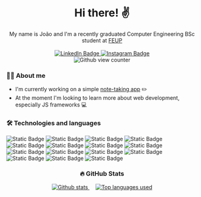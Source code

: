 <div id=header align=center>
  <h1>Hi there! ✌</h1>
  My name is João and I'm a recently graduated Computer Engineering BSc student at <a href="https://sigarra.up.pt/feup/pt/web_page.inicial">FEUP</a><br><br>
  <div id=social>
    <a href="https://www.linkedin.com/in/joao-ribeiro-compsci/">
      <img src="https://img.shields.io/badge/LinkedIn-151BBF?logo=linkedin&logoColor=white&style=for-the-badge" alt="LinkedIn Badge">
    </a>
    <a href="https://www.instagram.com/abarba.doribeiro/">
      <img src="https://img.shields.io/badge/Instagram-780E80?logo=Instagram&logoColor=white&style=for-the-badge" alt="Instagram Badge">
    </a>
  </div>
  <img src="https://komarev.com/ghpvc/?username=jacribeiro&style=flat-square&color=blue" alt="Github view counter"/>
</div>

### 🙋‍♂️ About me
- I'm currently working on a simple [note-taking app](https://github.com/jacribeiro/NotesApp) ✏️
- At the moment I'm looking to learn more about web development, especially JS frameworks 💻

<h3>🛠️ Technologies and languages</h3>
<div>
  <img alt="Static Badge" src="https://img.shields.io/badge/C-%23A8B9CC?logo=c&logoColor=white">
  <img alt="Static Badge" src="https://img.shields.io/badge/C%2B%2B-%2300599C?logo=cplusplus&logoColor=white">
  <img alt="Static Badge" src="https://img.shields.io/badge/Java-%23ED8B00?logoColor=white">
  <img alt="Static Badge" src="https://img.shields.io/badge/JavaScript-%23F7DF1E?logo=javascript&logoColor=black">
  <img alt="Static Badge" src="https://img.shields.io/badge/Python-%233776AB?logo=python&logoColor=white">
  <img alt="Static Badge" src="https://img.shields.io/badge/HTML-%23E34F26?logo=html5&logoColor=white">
  <img alt="Static Badge" src="https://img.shields.io/badge/CSS-%231572B6?logo=css3&logoColor=white">
  <img alt="Static Badge" src="https://img.shields.io/badge/php-%23777BB4?logo=php&logoColor=white">
  <img alt="Static Badge" src="https://img.shields.io/badge/Markdown-%23000000?logo=markdown&logoColor=white">
  <img alt="Static Badge" src="https://img.shields.io/badge/Dart-%230175C2?logo=dart&logoColor=white">
  <img alt="Static Badge" src="https://img.shields.io/badge/Flutter-%2302569B?logo=flutter&logoColor=white">
  <img alt="Static Badge" src="https://img.shields.io/badge/Laravel-%23FF2D20?logo=laravel&logoColor=white">
  <img alt="Static Badge" src="https://img.shields.io/badge/PostgreSQL-%234169E1?logo=postgresql&logoColor=white">
  <img alt="Static Badge" src="https://img.shields.io/badge/Docker-%232496ED?logo=docker&logoColor=white">
  <img alt="Static Badge" src="https://img.shields.io/badge/Figma-%23F24E1E?logo=figma&logoColor=white">  
</div>


<h3 align="center">🔥 GitHub Stats</h3>
<div id=stats align=center >
  <a href="https://github.com/anuraghazra/github-readme-stats">
    <img src="https://github-readme-stats.vercel.app/api?username=jacribeiro&theme=codeSTACKr&show_icons=true" alt="Github stats">
  </a>&nbsp; &nbsp;
  <a href="https://github.com/anuraghazra/github-readme-stats">
    <img src="https://github-readme-stats.vercel.app/api/top-langs/?username=jacribeiro&layout=compact&theme=codeSTACKr&hide=jupyter%20notebook,cmake" alt="Top languages used">
  </a>
</div>
